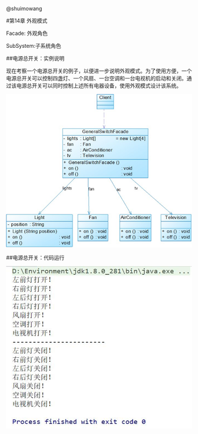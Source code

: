@shuimowang

#第14章 外观模式

Facade: 外观角色

SubSystem:子系统角色

##电源总开关：实例说明

  现在考察一个电源总开关的例子，以便进一步说明外观模式。为了使用方便，一个电源总开关可以控制四盏灯、一个风扇、一台空调和一台电视机的启动和关闭。通过该电源总开关可以同时控制上述所有电器设备，使用外观模式设计该系统。

![Image text](https://github.com/shuimowang/shejimoshi/blob/main/Picture/facade1.jpg)

##电源总开关：代码运行

![Image text](https://github.com/shuimowang/shejimoshi/blob/main/Picture/facade2.jpg)
